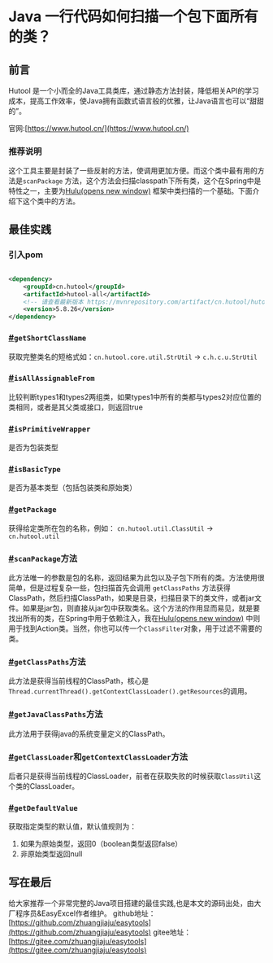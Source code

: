 # Java 一行代码如何扫描一个包下面所有的类？

## 前言

Hutool 是一个小而全的Java工具类库，通过静态方法封装，降低相关API的学习成本，提高工作效率，使Java拥有函数式语言般的优雅，让Java语言也可以“甜甜的”。

官网:[https://www.hutool.cn/](https://www.hutool.cn/)

### 推荐说明

这个工具主要是封装了一些反射的方法，使调用更加方便。而这个类中最有用的方法是`scanPackage`
方法，这个方法会扫描classpath下所有类，这个在Spring中是特性之一，主要为[Hulu(opens new window)](https://github.com/looly/hulu)
框架中类扫描的一个基础。下面介绍下这个类中的方法。

## 最佳实践

### 引入pom

```xml

<dependency>
    <groupId>cn.hutool</groupId>
    <artifactId>hutool-all</artifactId>
    <!-- 请查看最新版本 https://mvnrepository.com/artifact/cn.hutool/hutool-all -->
    <version>5.8.26</version>
</dependency>
```

### [#](https://doc.hutool.cn/pages/ClassUtil/#getshortclassname)`getShortClassName`

获取完整类名的短格式如：`cn.hutool.core.util.StrUtil` -> `c.h.c.u.StrUtil`

### [#](https://doc.hutool.cn/pages/ClassUtil/#isallassignablefrom)`isAllAssignableFrom`

比较判断types1和types2两组类，如果types1中所有的类都与types2对应位置的类相同，或者是其父类或接口，则返回true

### [#](https://doc.hutool.cn/pages/ClassUtil/#isprimitivewrapper)`isPrimitiveWrapper`

是否为包装类型

### [#](https://doc.hutool.cn/pages/ClassUtil/#isbasictype)`isBasicType`

是否为基本类型（包括包装类和原始类）

### [#](https://doc.hutool.cn/pages/ClassUtil/#getpackage)`getPackage`

获得给定类所在包的名称，例如： `cn.hutool.util.ClassUtil` -> `cn.hutool.util`

### [#](https://doc.hutool.cn/pages/ClassUtil/#scanpackage%E6%96%B9%E6%B3%95)`scanPackage`方法

此方法唯一的参数是包的名称，返回结果为此包以及子包下所有的类。方法使用很简单，但是过程复杂一些，包扫描首先会调用 `getClassPaths`
方法获得ClassPath，然后扫描ClassPath，如果是目录，扫描目录下的类文件，或者jar文件。如果是jar包，则直接从jar包中获取类名。这个方法的作用显而易见，就是要找出所有的类，在Spring中用于依赖注入，我在[Hulu(opens new window)](https://github.com/looly/hulu)
中则用于找到Action类。当然，你也可以传一个`ClassFilter`对象，用于过滤不需要的类。

### [#](https://doc.hutool.cn/pages/ClassUtil/#getclasspaths%E6%96%B9%E6%B3%95)`getClassPaths`方法

此方法是获得当前线程的ClassPath，核心是`Thread.currentThread().getContextClassLoader().getResources`的调用。

### [#](https://doc.hutool.cn/pages/ClassUtil/#getjavaclasspaths%E6%96%B9%E6%B3%95)`getJavaClassPaths`方法

此方法用于获得java的系统变量定义的ClassPath。

### [#](https://doc.hutool.cn/pages/ClassUtil/#getclassloader%E5%92%8Cgetcontextclassloader%E6%96%B9%E6%B3%95)`getClassLoader`和`getContextClassLoader`方法

后者只是获得当前线程的ClassLoader，前者在获取失败的时候获取`ClassUtil`这个类的ClassLoader。

### [#](https://doc.hutool.cn/pages/ClassUtil/#getdefaultvalue)`getDefaultValue`

获取指定类型的默认值，默认值规则为：

1. 如果为原始类型，返回0（boolean类型返回false）
2. 非原始类型返回null

## 写在最后

给大家推荐一个非常完整的Java项目搭建的最佳实践,也是本文的源码出处，由大厂程序员&EasyExcel作者维护。
github地址：[https://github.com/zhuangjiaju/easytools](https://github.com/zhuangjiaju/easytools)
gitee地址：[https://gitee.com/zhuangjiaju/easytools](https://gitee.com/zhuangjiaju/easytools)